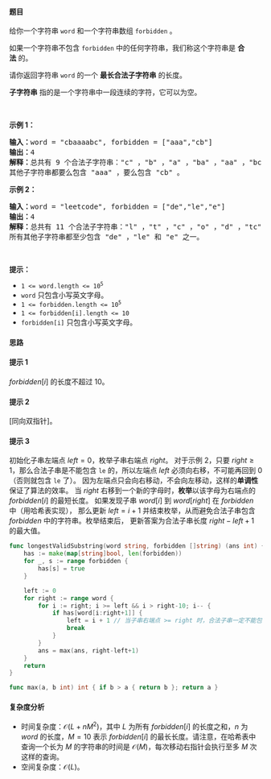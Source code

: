 #### 题目

<p>给你一个字符串 <code>word</code> 和一个字符串数组 <code>forbidden</code> 。</p>

<p>如果一个字符串不包含 <code>forbidden</code> 中的任何字符串，我们称这个字符串是 <strong>合法</strong> 的。</p>

<p>请你返回字符串 <code>word</code> 的一个 <strong>最长合法子字符串</strong> 的长度。</p>

<p><strong>子字符串</strong> 指的是一个字符串中一段连续的字符，它可以为空。</p>

<p> </p>

<p><strong>示例 1：</strong></p>

<pre><b>输入：</b>word = "cbaaaabc", forbidden = ["aaa","cb"]
<b>输出：</b>4
<b>解释：</b>总共有 9 个合法子字符串："c" ，"b" ，"a" ，"ba" ，"aa" ，"bc" ，"baa" ，"aab" 和 "aabc" 。最长合法子字符串的长度为 4 。
其他子字符串都要么包含 "aaa" ，要么包含 "cb" 。</pre>

<p><strong>示例 2：</strong></p>

<pre><b>输入：</b>word = "leetcode", forbidden = ["de","le","e"]
<strong>输出：</strong>4
<b>解释：</b>总共有 11 个合法子字符串："l" ，"t" ，"c" ，"o" ，"d" ，"tc" ，"co" ，"od" ，"tco" ，"cod" 和 "tcod" 。最长合法子字符串的长度为 4 。
所有其他子字符串都至少包含 "de" ，"le" 和 "e" 之一。
</pre>

<p> </p>

<p><strong>提示：</strong></p>

<ul>
	<li><code>1 <= word.length <= 10<sup>5</sup></code></li>
	<li><code>word</code> 只包含小写英文字母。</li>
	<li><code>1 <= forbidden.length <= 10<sup>5</sup></code></li>
	<li><code>1 <= forbidden[i].length <= 10</code></li>
	<li><code>forbidden[i]</code> 只包含小写英文字母。</li>
</ul>

#### 思路

#### 提示 1

$\textit{forbidden}[i]$ 的长度不超过 $10$。

#### 提示 2

[同向双指针]。

#### 提示 3

初始化子串左端点 $\textit{left}=0$，枚举子串右端点 $\textit{right}$。
对于示例 2，只要 $\textit{right}\ge 1$，那么合法子串是不能包含 $\texttt{le}$ 的，所以左端点 $\textit{left}$ 必须向右移，不可能再回到 $0$（否则就包含 $\texttt{le}$ 了）。
因为左端点只会向右移动，不会向左移动，这样的**单调性**保证了算法的效率。
当 $\textit{right}$ 右移到一个新的字母时，**枚举**以该字母为右端点的 $\textit{forbidden}[i]$ 的最短长度。
如果发现子串 $\textit{word}[i]$ 到 $\textit{word}[\textit{right}]$ 在 $\textit{forbidden}$ 中（用哈希表实现），
那么更新 $\textit{left}=i+1$ 并结束枚举，从而避免合法子串包含 $\textit{forbidden}$ 中的字符串。枚举结束后，
更新答案为合法子串长度 $\textit{right}-\textit{left}+1$ 的最大值。

```go
func longestValidSubstring(word string, forbidden []string) (ans int) {
	has := make(map[string]bool, len(forbidden))
	for _, s := range forbidden {
		has[s] = true
	}

	left := 0
	for right := range word {
		for i := right; i >= left && i > right-10; i-- {
			if has[word[i:right+1]] {
				left = i + 1 // 当子串右端点 >= right 时，合法子串一定不能包含 word[i]
				break
			}
		}
		ans = max(ans, right-left+1)
	}
	return
}

func max(a, b int) int { if b > a { return b }; return a }
```

#### 复杂度分析

- 时间复杂度：$\mathcal{O}(L+nM^2)$，其中 $L$ 为所有 $\textit{forbidden}[i]$ 的长度之和，$n$ 为 $\textit{word}$ 的长度，$M=10$ 表示 $\textit{forbidden}[i]$ 的最长长度。请注意，在哈希表中查询一个长为 $M$ 的字符串的时间是 $\mathcal{O}(M)$，每次移动右指针会执行至多 $M$ 次这样的查询。
- 空间复杂度：$\mathcal{O}(L)$。
